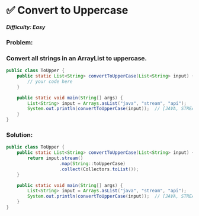 
# ✅ Convert to Uppercase

***Difficulty: Easy***
### Problem:
### Convert all strings in an ArrayList to uppercase.

```java
public class ToUpper {
    public static List<String> convertToUpperCase(List<String> input) {
        // your code here
    }

    public static void main(String[] args) {
        List<String> input = Arrays.asList("java", "stream", "api");
        System.out.println(convertToUpperCase(input));  // [JAVA, STREAM, API]
    }
}
```

### Solution:

```java
public class ToUpper {
    public static List<String> convertToUpperCase(List<String> input) {
        return input.stream()
                    .map(String::toUpperCase)
                    .collect(Collectors.toList());
    }

    public static void main(String[] args) {
        List<String> input = Arrays.asList("java", "stream", "api");
        System.out.println(convertToUpperCase(input));  // [JAVA, STREAM, API]
    }
}
```